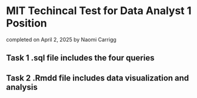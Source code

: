 # MIT Techincal Test for Data Analyst 1 Position
completed on April 2, 2025 by Naomi Carrigg

## Task 1 .sql file includes the four queries 

## Task 2 .Rmdd file includes data visualization and analysis

## 
